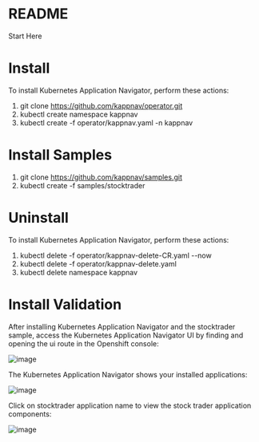 # README
Start Here 

# Install

To install Kubernetes Application Navigator, perform these actions: 

1. git clone https://github.com/kappnav/operator.git
1. kubectl create namespace kappnav
1. kubectl create -f operator/kappnav.yaml -n kappnav 

# Install Samples

1. git clone https://github.com/kappnav/samples.git
1. kubectl create -f samples/stocktrader

# Uninstall

To install Kubernetes Application Navigator, perform these actions: 

1. kubectl delete -f operator/kappnav-delete-CR.yaml --now
1. kubectl delete -f operator/kappnav-delete.yaml 
1. kubectl delete namespace kappnav 

# Install Validation

After installing Kubernetes Application Navigator and the stocktrader sample, access the Kubernetes Application Navigator UI by finding and opening the ui route in the Openshift console: 

![image](https://github.com/kappnav/README/blob/master/images/routes.png)

The Kubernetes Application Navigator shows your installed applications:

![image](https://github.com/kappnav/README/blob/master/images/applications.png)

Click on stocktrader application name to view the stock trader application components: 

![image](https://github.com/kappnav/README/blob/master/images/components.png)
